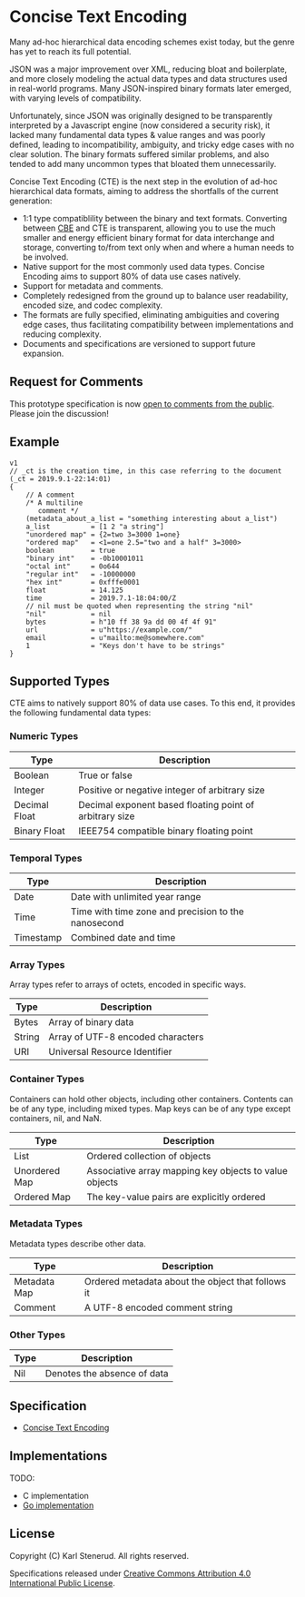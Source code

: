 Concise Text Encoding
=====================

Many ad-hoc hierarchical data encoding schemes exist today, but the genre has yet to reach its full potential.

JSON was a major improvement over XML, reducing bloat and boilerplate, and more closely modeling the actual data types and data structures used in real-world programs. Many JSON-inspired binary formats later emerged, with varying levels of compatibility.

Unfortunately, since JSON was originally designed to be transparently interpreted by a Javascript engine (now considered a security risk), it lacked many fundamental data types & value ranges and was poorly defined, leading to incompatibility, ambiguity, and tricky edge cases with no clear solution. The binary formats suffered similar problems, and also tended to add many uncommon types that bloated them unnecessarily.

Concise Text Encoding (CTE) is the next step in the evolution of ad-hoc hierarchical data formats, aiming to address the shortfalls of the current generation:

 * 1:1 type compatiblility between the binary and text formats. Converting between [CBE](https://github.com/kstenerud/concise-binary-encoding) and CTE is transparent, allowing you to use the much smaller and energy efficient binary format for data interchange and storage, converting to/from text only when and where a human needs to be involved.
 * Native support for the most commonly used data types. Concise Encoding aims to support 80% of data use cases natively.
 * Support for metadata and comments.
 * Completely redesigned from the ground up to balance user readability, encoded size, and codec complexity.
 * The formats are fully specified, eliminating ambiguities and covering edge cases, thus facilitating compatibility between implementations and reducing complexity.
 * Documents and specifications are versioned to support future expansion.



Request for Comments
--------------------

This prototype specification is now [open to comments from the public](https://github.com/kstenerud/concise-encoding/blob/master/request-for-comments.md). Please join the discussion!



Example
-------

    v1
    // _ct is the creation time, in this case referring to the document
    (_ct = 2019.9.1-22:14:01)
    {
        // A comment
        /* A multiline
           comment */
        (metadata_about_a_list = "something interesting about a_list")
        a_list          = [1 2 "a string"]
        "unordered map" = {2=two 3=3000 1=one}
        "ordered map"   = <1=one 2.5="two and a half" 3=3000>
        boolean         = true
        "binary int"    = -0b10001011
        "octal int"     = 0o644
        "regular int"   = -10000000
        "hex int"       = 0xfffe0001
        float           = 14.125
        time            = 2019.7.1-18:04:00/Z
        // nil must be quoted when representing the string "nil"
        "nil"           = nil
        bytes           = h"10 ff 38 9a dd 00 4f 4f 91"
        url             = u"https://example.com/"
        email           = u"mailto:me@somewhere.com"
        1               = "Keys don't have to be strings"
    }



Supported Types
---------------

CTE aims to natively support 80% of data use cases. To this end, it provides the following fundamental data types:


### Numeric Types

| Type          | Description                                             |
| ------------- | ------------------------------------------------------- |
| Boolean       | True or false                                           |
| Integer       | Positive or negative integer of arbitrary size          |
| Decimal Float | Decimal exponent based floating point of arbitrary size |
| Binary Float  | IEEE754 compatible binary floating point                |


### Temporal Types

| Type          | Description                                             |
| ------------- | ------------------------------------------------------- |
| Date          | Date with unlimited year range                          |
| Time          | Time with time zone and precision to the nanosecond     |
| Timestamp     | Combined date and time                                  |


### Array Types

Array types refer to arrays of octets, encoded in specific ways.

| Type          | Description                                             |
| ------------- | ------------------------------------------------------- |
| Bytes         | Array of binary data                                    |
| String        | Array of UTF-8 encoded characters                       |
| URI           | Universal Resource Identifier                           |


### Container Types

Containers can hold other objects, including other containers. Contents can be of any type, including mixed types. Map keys can be of any type except containers, nil, and NaN.

| Type          | Description                                             |
| ------------- | ------------------------------------------------------- |
| List          | Ordered collection of objects                           |
| Unordered Map | Associative array mapping key objects to value objects  |
| Ordered Map   | The key-value pairs are explicitly ordered              |


### Metadata Types

Metadata types describe other data.

| Type          | Description                                             |
| ------------- | ------------------------------------------------------- |
| Metadata Map  | Ordered metadata about the object that follows it       |
| Comment       | A UTF-8 encoded comment string                          |


### Other Types

| Type          | Description                                             |
| ------------- | ------------------------------------------------------- |
| Nil           | Denotes the absence of data                             |



Specification
-------------

 * [Concise Text Encoding](cte-specification.md)



Implementations
---------------

TODO:

 * C implementation
 * [Go implementation](https://github.com/kstenerud/go-cte)



License
-------

Copyright (C) Karl Stenerud. All rights reserved.

Specifications released under [Creative Commons Attribution 4.0 International Public License](LICENSE.md).

